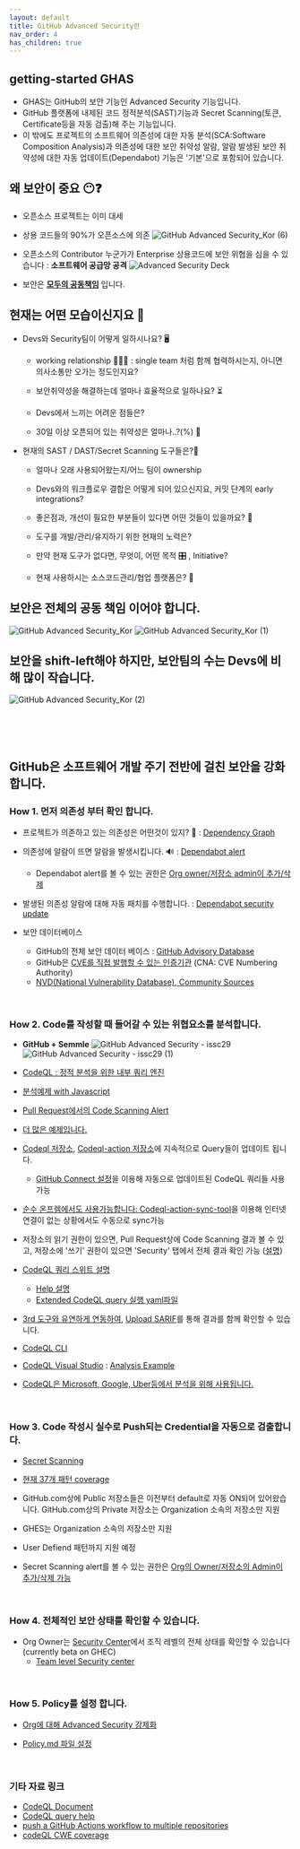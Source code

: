 ```yaml
---
layout: default
title: GitHub Advanced Security란
nav_order: 4
has_children: true
---
```



## getting-started GHAS   
- GHAS는 GitHub의 보안 기능인 Advanced Security 기능입니다. 
- GitHub 플랫폼에 내제된 코드 정적분석(SAST)기능과 Secret Scanning(토큰, Certificate등을 자동 검출)해 주는 기능입니다. 
- 이 밖에도 프로젝트의 소프트웨어 의존성에 대한 자동 분석(SCA:Software Composition Analysis)과 의존성에 대한 보안 취약성 알람, 알람 발생된 보안 취약성에 대한 자동 업데이트(Dependabot) 기능은 '기본'으로 포함되어 있습니다.

## 왜 보안이 중요 😶❓ 

- 오픈소스 프로젝트는 이미 대세 <br>
- 상용 코드들의 90%가 오픈소스에 의존 
   ![GitHub Advanced Security_Kor (6)](https://user-images.githubusercontent.com/40287191/120053479-50842700-c065-11eb-9772-7728add02e3d.png)

- 오픈소스의 Contributor 누군가가 Enterprise 상용코드에 보안 위협을 심을 수 있습니다 : **소프트웨어 공급망 공격**
   ![Advanced Security Deck](https://user-images.githubusercontent.com/40287191/120103297-e9ac5e00-c189-11eb-96a6-e6b723b58dfe.png)

- 보안은 **[모두의 공동책임](WhySecurity.md)** 입니다.

## 현재는 어떤 모습이신지요 🧐
  
* Devs와 Security팀이 어떻게 일하시나요? 🖥️
  * working relationship 🧑‍🤝‍🧑 : single team 처럼 함께 협력하시는지, 아니면 의사소통만 오가는 정도인지요?
  
  * 보안취약성을 해결하는데 얼마나 효율적으로 일하나요? ⏳
  
  * Devs에서 느끼는 어려운 점들은? 
  
  * 30일 이상 오픈되어 있는 취약성은 얼마나..?(%) 📆

* 현재의 SAST / DAST/Secret Scanning 도구들은?🤔 
  
  * 얼마나 오래 사용되어왔는지/어느 팀이 ownership
  
  * Devs와의 워크플로우 결합은 어떻게 되어 있으신지요, 커밋 단계의 early integrations?
  
  * 좋은점과, 개선이 필요한 부분들이 있다면 어떤 것들이 있을까요? 👀
  
  * 도구를 개발/관리/유지하기 위한 현재의 노력은? 
  
  * 만약 현재 도구가 없다면, 무엇이, 어떤 목적 🎛️ , Initiative?
  
  * 현재 사용하시는 소스코드관리/협업 플랫폼은? 👀

## 보안은 전체의 공동 책임 이어야 합니다. 
![GitHub Advanced Security_Kor](https://user-images.githubusercontent.com/40287191/119857145-48859380-bf4e-11eb-9d77-eca22533bc12.png)
![GitHub Advanced Security_Kor (1)](https://user-images.githubusercontent.com/40287191/119857223-59360980-bf4e-11eb-8677-48b2231331b9.png)

## 보안을 shift-left해야 하지만, 보안팀의 수는 Devs에 비해 많이 작습니다. 
![GitHub Advanced Security_Kor (2)](https://user-images.githubusercontent.com/40287191/119857448-8a163e80-bf4e-11eb-9c57-f95b0773e733.png)

<br/>
<br/>
<br/>

## GitHub은 소프트웨어 개발 주기 전반에 걸친 보안을 강화합니다. 

### How 1. 먼저 의존성 부터 확인 합니다. 

* 프로젝트가 의존하고 있는 의존성은 어떤것이 있지? 🤔 : [Dependency Graph](https://github.com/doosanbear/Demo-webgoatm/network/dependencies)  
  
* 의존성에 알람이 뜨면 알람을 발생시킵니다. 🔊 : [Dependabot alert](https://github.com/doosanbear/Demo-webgoatm) 
   - Dependabot alert를 볼 수 있는 권한은 [Org owner/저장소 admin이 추가/삭제](https://docs.github.com/en/enterprise-server@latest/github/administering-a-repository/managing-repository-settings/managing-security-and-analysis-settings-for-your-repository#granting-access-to-security-alerts)
  
* 발생된 의존성 알람에 대해 자동 패치를 수행합니다. : [Dependabot security update](https://github.com/doosanbear/Demo-webgoatm/pulls)

* 보안 데이터베이스 
   * GitHub의 전체 보안 데이터 베이스 : [GitHub Advisory Database](https://github.com/advisories)
   * GitHub은 [CVE를 직접 발행할 수 있는 인증기관](https://github.blog/2019-09-18-securing-software-together/#github-is-now-a-cve-numbering-authority) (CNA: CVE Numbering Authority)
   * [NVD(National Vulnerability Database), Community Sources](https://github.blog/2019-09-18-securing-software-together/)

<br>

### How 2. Code를 작성할 때 들어갈 수 있는 위협요소를 분석합니다. 

   * **GitHub + Semmle**
   ![GitHub Advanced Security - issc29](https://user-images.githubusercontent.com/40287191/120106398-bf619d00-c197-11eb-8324-01691841a262.png)
   ![GitHub Advanced Security - issc29 (1)](https://user-images.githubusercontent.com/40287191/120127834-6f1c2680-c1fb-11eb-8ee1-3ae7452d2045.png)


   * [CodeQL : 정적 분석을 위한 내부 쿼리 엔진](slide/codeql.md)
   
   * [분석예제 with Javascript](https://github.com/doosanbear/code-scanning-javascript-demo)
   
   * [Pull Request에서의 Code Scanning Alert](https://github.com/octodemo/demo-vulnerabilities-ghas/pull/21)
   
   * [더 많은 예제입니다.](https://github.com/doosanbear/Demo-webgoatm/security)
   
   * [Codeql 저장소](https://github.com/github/codeql), [Codeql-action 저장소](https://github.com/github/codeql-action)에 지속적으로 Query들이 업데이트 됩니다.
      - [GitHub Connect 설정](https://docs.github.com/en/enterprise-server@latest/admin/github-actions/managing-access-to-actions-from-githubcom/enabling-automatic-access-to-githubcom-actions-using-github-connect)을 이용해 자동으로 업데이트된 CodeQL 쿼리들 사용가능
   
   * [순수 온프렘에서도 사용가능합니다: Codeql-action-sync-tool](https://github.com/github/codeql-action-sync-tool/)을 이용해 인터넷 연결이 없는 상황에서도 수동으로 sync가능 
   
   * 저장소의 읽기 권한이 있으면, Pull Request상에 Code Scanning 결과 볼 수 있고, 저장소에 '쓰기' 권한이 있으면 'Security' 탭에서 전체 결과 확인 가능 ([설명](https://docs.github.com/en/enterprise-server@latest/code-security/secure-coding/automatically-scanning-your-code-for-vulnerabilities-and-errors/managing-code-scanning-alerts-for-your-repository#viewing-the-alerts-for-a-repository))
   
   * [CodeQL 쿼리 스위트 설명](queries.md)
     - [Help 설명](https://docs.github.com/en/enterprise-server@latest/code-security/secure-coding/automatically-scanning-your-code-for-vulnerabilities-and-errors/configuring-code-scanning#running-additional-queries)
     - [Extended CodeQL query 실행 yaml파일](https://github.com/son7211/demovul/blob/master/.github/workflows/codeql-analysis.yml)
   
   * [3rd 도구와 유연하게 연동하여](https://github.com/github/advanced-security-field/blob/main/technical-knowledge/code-scanning-integrations.md), [Upload SARIF](https://docs.github.com/en/code-security/secure-coding/integrating-with-code-scanning/uploading-a-sarif-file-to-github)를 통해 결과를 함께 확인할 수 있습니다.
   
   * [CodeQL CLI](https://codeql.github.com/docs/codeql-cli/)
   
   * [CodeQL Visual Studio](https://codeql.github.com/docs/codeql-for-visual-studio-code/) : [Analysis Example](https://gist.github.com/lcartey/323731b3de439b2fad7b499fee83b842)
  
   * [CodeQL은 Microsoft, Google, Uber등에서 분석을 위해 사용됩니다.](slide/codeql_customer.md) 

<br>

### How 3. Code 작성시 실수로 Push되는 Credential을 자동으로 검출합니다. 
 
   * [Secret Scanning](https://github.com/octodemo/demo-vulnerabilities-ghas/security/secret-scanning)
 
   * [현재 37개 패턴 coverage](https://docs.github.com/en/enterprise-server@latest/code-security/secret-security/about-secret-scanning#about-secret-scanning-for-private-repositories)
   
   * GitHub.com상에 Public 저장소들은 이전부터 default로 자동 ON되어 있어왔습니다. GitHub.com상의 Private 저장소는 Organization 소속의 저장소만 지원
   
   * GHES는 Organization 소속의 저장소만 지원
   
   * User Defiend 패턴까지 지원 예정
   
   * Secret Scanning alert를 볼 수 있는 권한은 [Org의 Owner/저장소의 Admin이 추가/삭제 가능](https://docs.github.com/en/enterprise-server@latest/github/administering-a-repository/managing-repository-settings/managing-security-and-analysis-settings-for-your-repository#granting-access-to-security-alerts)
   

<br>

### How 4. 전체적인 보안 상태를 확인할 수 있습니다. 
 
   * Org Owner는 [Security Center](https://github.com/orgs/johnjohncom/security)에서 조직 레벨의 전체 상태를 확인할 수 있습니다 (currently beta on GHEC)
     - [Team level Security center](https://github.com/orgs/johnjohncom/teams/team1/security)

<br>

### How 5. Policy를 설정 합니다. 
  
   * [Org에 대해 Advanced Security 강제화](https://docs.github.com/en/enterprise-server@latest/admin/policies/enforcing-policies-for-your-enterprise/enforcing-policies-for-advanced-security-in-your-enterprise#enforcing-a-policy-for-advanced-security-features)
   
   * [Policy.md 파일 설정](https://github.com/doosanbear/Demo-webgoatm/security/policy)
   
<br>

### 기타 자료 링크
- [CodeQL Document](https://codeql.github.com/docs/)
- [CodeQL query help](https://codeql.github.com/codeql-query-help/)
- [push a GitHub Actions workflow to multiple repositories](https://github.com/jhutchings1/Create-ActionsPRs)
- [codeQL CWE coverage](https://codeql.github.com/codeql-query-help/codeql-cwe-coverage/#)